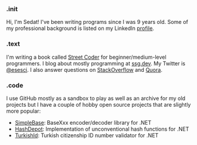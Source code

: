 ### .init
Hi, I'm Sedat! I've been writing programs since I was 9 years old. Some 
of my professional background is listed on my LinkedIn [profile](https://www.linkedin.com/in/kapanoglu/).

### .text
I'm writing a book called [Street Coder](https://streetcoder.org) for beginner/medium-level programmers. I blog about mostly programming at [ssg.dev](https://ssg.dev). My Twitter is [@esesci](https://twitter.com/esesci). I also answer questions on [StackOverflow](https://stackoverflow.com/users/54937/sedat-kapanoglu?tab=profile) and [Quora](https://www.quora.com/profile/Sedat-Kapanoglu).

### .code
I use GitHub mostly as a sandbox to play as well as an archive for my old projects 
but I have a couple of hobby open source projects that are slightly more popular:
 - [SimpleBase](https://github.com/ssg/SimpleBase): BaseXxx encoder/decoder library for .NET
 - [HashDepot](https://github.com/ssg/HashDepot): Implementation of unconventional hash functions for .NET
 - [TurkishId](https://github.com/ssg/TurkishId): Turkish citizenship ID number validator for .NET
